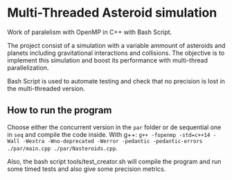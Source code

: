 # Multi-Threaded Asteroid simulation

Work of paralelism with OpenMP in C++ with Bash Script.

The project consist of a simulation with a variable ammount of asteroids and planets including gravitational interactions and collisions. The objective is to implement this simulation and boost its performance with multi-thread parallelization.

Bash Script is used to automate testing and check that no precision is lost in the multi-threaded version.

## How to run the program

Choose either the concurrent version in the `par` folder or de sequential one in `seq` and compile the code inside. With g++: `g++ -fopenmp -std=c++14 -Wall -Wextra -Wno-deprecated -Werror -pedantic -pedantic-errors ./par/main.cpp ./par/Nasteroids.cpp`.

Also, the bash script tools/test_creator.sh will compile the program and run some timed tests and also give some precision metrics.
